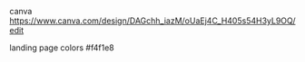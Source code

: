 canva
https://www.canva.com/design/DAGchh_iazM/oUaEj4C_H405s54H3yL9OQ/edit

landing page colors
#f4f1e8
